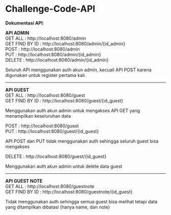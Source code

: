 # Challenge-Code-API

<b>Dokumentasi API</b>:

<b>API ADMIN</b> <br>
GET ALL : http://localhost:8080/admin <br>
GET FIND BY ID : http://localhost:8080/admin/{id_admin} <br>
POST : http://localhost:8080/admin <br>
PUT : http://localhost:8080/admin/{id_admin} <br>
DELETE : http://localhost:8080/admin/{id_admin} <br>

Seluruh API menggunakan auth akun admin, kecuali API POST karena digunakan untuk register pertama kali.

---------------------------------------------------------

<b>API GUEST</b> <br>
GET ALL : http://localhost:8080/guest <br>
GET FIND BY ID : http://localhost:8080/guest/{id_guest} <br>

Menggunakan auth akun admin untuk mengakses API GET yang menampilkan keseluruhan data

POST : http://localhost:8080/guest <br>
PUT : http://localhost:8080/guest/{id_guest} <br>

API POST dan PUT tidak menggunakan auth sehingga seluruh guest bisa mengakses

DELETE : http://localhost:8080/guest/{id_guest} <br>

Menggunakan auth akun admin untuk delete data guest

---------------------------------------------------------

<b>API GUEST NOTE</b> <br>
GET ALL : http://localhost:8080/guestnote <br>
GET FIND BY ID : http://localhost:8080/guestnote/{id_guest} <br>

Tidak menggunakan auth sehingga semua guest bisa melihat tetapi data yang ditampilkan dibatasi (hanya name, dan note)
